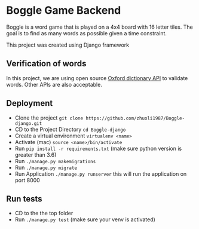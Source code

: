 # Boggle Game Backend
Boggle is a word game that is played on a 4x4 board with 16 letter tiles. 
The goal is to find as many words as possible given a time constraint.  

This project was created using Django framework

## Verification of words

In this project, we are using open source [Oxford dictionary API](https://developer.oxforddictionaries.com/) to 
validate words. Other APIs are also acceptable.

## Deployment

- Clone the project `git clone https://github.com/zhuoli1987/Boggle-django.git`
- CD to the Project Directory `cd Boggle-django`
- Create a virtual environment `virtualenv <name>`
- Activate (mac) `source <name>/bin/activate`
- Run `pip install -r requirements.txt` (make sure python version is greater than 3.6)
- Run `./manage.py makemigrations`
- Run `./manage.py migrate`
- Run Application `./manage.py runserver` this will run the application on port 8000

## Run tests

- CD to the the top folder
- Run `./manage.py test` (make sure your venv is activated)


